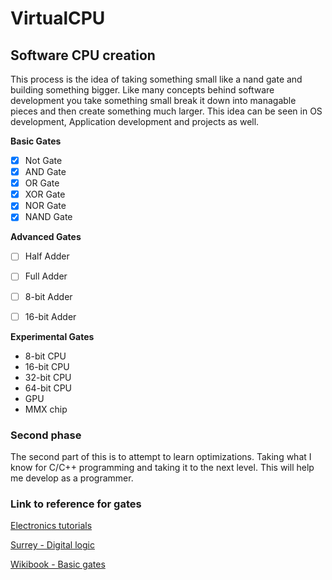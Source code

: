 # VirtualCPU

## Software CPU creation

This process is the idea of taking something small like a nand gate and building something bigger. Like many concepts behind software development you take something small break it down into managable pieces and then create something much larger. This idea can be seen in OS development, Application development and projects as well.


**Basic Gates**
- [x] Not Gate
- [x] AND Gate
- [x] OR Gate
- [x] XOR Gate
- [x] NOR Gate
- [x] NAND Gate

**Advanced Gates**
- [ ] Half Adder
- [ ] Full Adder
- [ ] 8-bit Adder
- [ ] 16-bit Adder


**Experimental Gates**
- 8-bit CPU
- 16-bit CPU
- 32-bit CPU
- 64-bit CPU
- GPU
- MMX chip


### Second phase

The second part of this is to attempt to learn optimizations. Taking what I know for C/C++ programming and taking it to the next level. This will help me develop as a programmer.


### Link to reference for gates
[Electronics tutorials](https://www.electronics-tutorials.ws/logic/logic_7.html)

[Surrey - Digital logic](http://www.ee.surrey.ac.uk/Projects/CAL/digital-logic/gatesfunc/index.html)

[Wikibook - Basic gates](https://en.wikibooks.org/wiki/Electronics/Basic_gates)
